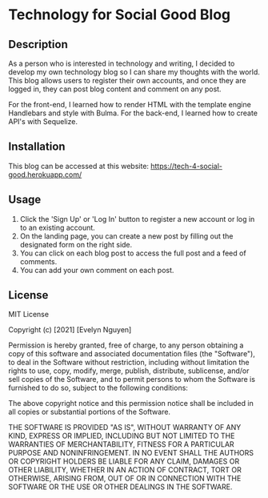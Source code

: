 # Technology for Social Good Blog

## Description
As a person who is interested in technology and writing, I decided to develop my own technology blog so I can share my thoughts with the world. This blog allows users to register their own accounts, and once they are logged in, they can post blog content and comment on any post.

For the front-end, I learned how to render HTML with the template engine Handlebars and style with Bulma. For the back-end, I learned how to create API's with Sequelize.


## Installation
This blog can be accessed at this website: https://tech-4-social-good.herokuapp.com/


## Usage
1. Click the 'Sign Up' or 'Log In' button to register a new account or log in to an existing account.
2. On the landing page, you can create a new post by filling out the designated form on the right side.
3. You can click on each blog post to access the full post and a feed of comments.
4. You can add your own comment on each post.


## License
MIT License

Copyright (c) [2021] [Evelyn Nguyen]

Permission is hereby granted, free of charge, to any person obtaining a copy
of this software and associated documentation files (the "Software"), to deal
in the Software without restriction, including without limitation the rights
to use, copy, modify, merge, publish, distribute, sublicense, and/or sell
copies of the Software, and to permit persons to whom the Software is
furnished to do so, subject to the following conditions:

The above copyright notice and this permission notice shall be included in all
copies or substantial portions of the Software.

THE SOFTWARE IS PROVIDED "AS IS", WITHOUT WARRANTY OF ANY KIND, EXPRESS OR
IMPLIED, INCLUDING BUT NOT LIMITED TO THE WARRANTIES OF MERCHANTABILITY,
FITNESS FOR A PARTICULAR PURPOSE AND NONINFRINGEMENT. IN NO EVENT SHALL THE
AUTHORS OR COPYRIGHT HOLDERS BE LIABLE FOR ANY CLAIM, DAMAGES OR OTHER
LIABILITY, WHETHER IN AN ACTION OF CONTRACT, TORT OR OTHERWISE, ARISING FROM,
OUT OF OR IN CONNECTION WITH THE SOFTWARE OR THE USE OR OTHER DEALINGS IN THE
SOFTWARE.
